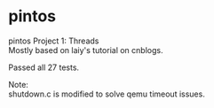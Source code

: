 # pintos

 pintos Project 1: Threads  
 Mostly based on laiy's tutorial on cnblogs.  
   
 Passed all 27 tests.  
 
 Note:  
 shutdown.c is modified to solve qemu timeout issues.
